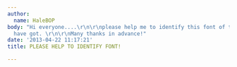 ```yaml
---
author:
  name: HaleBOP
body: "Hi everyone....\r\n\r\nplease help me to identify this font of this stamp I
  have got. \r\n\r\nMany thanks in advance!"
date: '2013-04-22 11:17:21'
title: PLEASE HELP TO IDENTIFY FONT!

---
```

